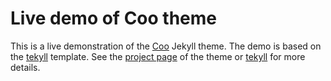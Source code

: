 # Live demo of Coo theme

This is a live demonstration of the [Coo][coo] Jekyll theme.  The demo is based
on the [tekyll][tekyll] template.  See the [project page][coo] of the theme or
[tekyll][tekyll] for more details.

[coo]: https://github.com/quacksouls/jekyll-theme-coo
[tekyll]: https://github.com/quacksouls/tekyll
